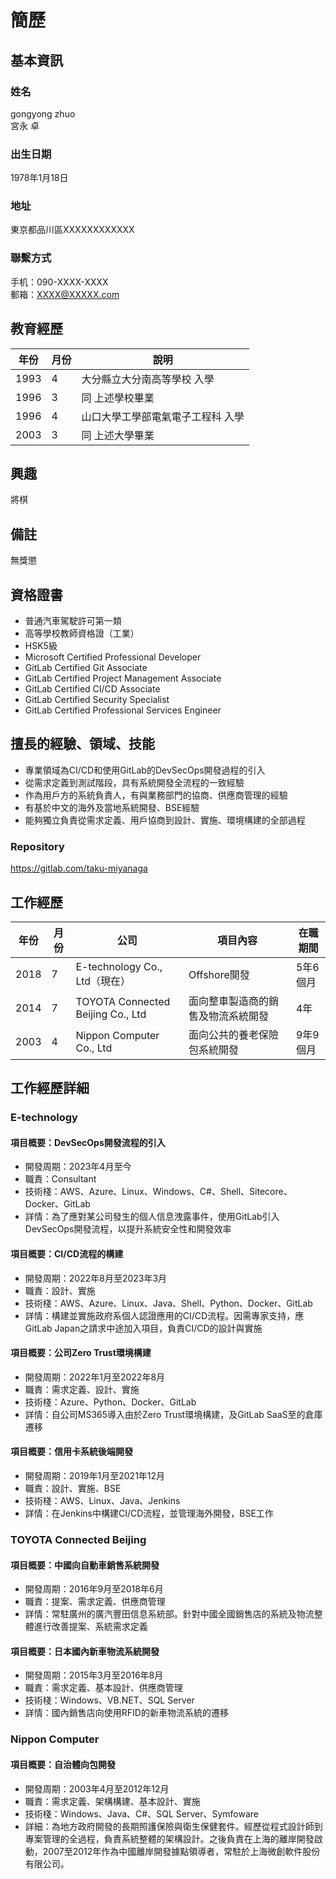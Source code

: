 # 簡歷

## 基本資訊

### 姓名

gongyong zhuo  
宮永 卓

### 出生日期

1978年1月18日

### 地址
  
東京都品川區XXXXXXXXXXXX

### 聯繫方式

手机：090-XXXX-XXXX  
郵箱：XXXX@XXXXX.com

## 教育經歷

|年份|月份|說明|
|---|---|---|
|1993|4|大分縣立大分南高等學校 入學|
|1996|3|同 上述學校畢業|
|1996|4|山口大學工學部電氣電子工程科 入學|
|2003|3|同 上述大學畢業|

## 興趣

將棋

## 備註

無獎懲

## 資格證書

- 普通汽車駕駛許可第一類
- 高等學校教師資格證（工業）
- HSK5級
- Microsoft Certified Professional Developer
- GitLab Certified Git Associate
- GitLab Certified Project Management Associate
- GitLab Certified CI/CD Associate
- GitLab Certified Security Specialist
- GitLab Certified Professional Services Engineer

## 擅長的經驗、領域、技能

- 專業領域為CI/CD和使用GitLab的DevSecOps開發過程的引入
- 從需求定義到測試階段，具有系統開發全流程的一致經驗
- 作為用戶方的系統負責人，有與業務部門的協商、供應商管理的經驗
- 有基於中文的海外及當地系統開發、BSE經驗
- 能夠獨立負責從需求定義、用戶協商到設計、實施、環境構建的全部過程

### Repository

https://gitlab.com/taku-miyanaga

## 工作經歷

|年份|月份|公司|項目內容|在職期間|
|---|---|---|---|---|
|2018|7|E-technology Co., Ltd（現在）|Offshore開發|5年6個月|
|2014|7|TOYOTA Connected Beijing Co., Ltd |面向整車製造商的銷售及物流系統開發|4年|
|2003|4|Nippon Computer Co., Ltd |面向公共的養老保險包系統開發|9年9個月|

## 工作經歷詳細

### E-technology

#### 項目概要：DevSecOps開發流程的引入

- 開發周期：2023年4月至今
- 職責：Consultant
- 技術棧：AWS、Azure、Linux、Windows、C#、Shell、Sitecore、Docker、GitLab
- 詳情：為了應對某公司發生的個人信息洩露事件，使用GitLab引入DevSecOps開發流程，以提升系統安全性和開發效率

#### 項目概要：CI/CD流程的構建

- 開發周期：2022年8月至2023年3月
- 職責：設計、實施
- 技術棧：AWS、Azure、Linux、Java、Shell、Python、Docker、GitLab
- 詳情：構建並實施政府系個人認證應用的CI/CD流程。因需專家支持，應GitLab Japan之請求中途加入項目，負責CI/CD的設計與實施

#### 項目概要：公司Zero Trust環境構建

- 開發周期：2022年1月至2022年8月
- 職責：需求定義、設計、實施
- 技術棧：Azure、Python、Docker、GitLab
- 詳情：自公司MS365導入由於Zero Trust環境構建，及GitLab SaaS至的倉庫遷移

#### 項目概要：信用卡系統後端開發

- 開發周期：2019年1月至2021年12月
- 職責：設計、實施、BSE
- 技術棧：AWS、Linux、Java、Jenkins
- 詳情：在Jenkins中構建CI/CD流程，並管理海外開發，BSE工作

### TOYOTA Connected Beijing

#### 項目概要：中國向自動車銷售系統開發

- 開發周期：2016年9月至2018年6月
- 職責：提案、需求定義、供應商管理
- 詳情：常駐廣州的廣汽豐田信息系統部。針對中國全國銷售店的系統及物流整體進行改善提案、系統需求定義

#### 項目概要：日本國內新車物流系統開發

- 開發周期：2015年3月至2016年8月
- 職責：需求定義、基本設計、供應商管理
- 技術棧：Windows、VB.NET、SQL Server
- 詳情：國內銷售店向使用RFID的新車物流系統的遷移

### Nippon Computer

#### 項目概要：自治體向包開發

- 開發周期：2003年4月至2012年12月
- 職責：需求定義、架構構建、基本設計、實施
- 技術棧：Windows、Java、C#、SQL Server、Symfoware
- 詳細：為地方政府開發的長期照護保險與衛生保健套件。經歷從程式設計師到專案管理的全過程，負責系統整體的架構設計。之後負責在上海的離岸開發啟動，2007至2012年作為中國離岸開發據點領導者，常駐於上海微創軟件股份有限公司。
